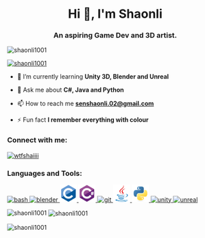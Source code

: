 <h1 align="center">Hi 👋, I'm Shaonli</h1>
<h3 align="center">An aspiring Game Dev and 3D artist.</h3>

<p align="left"> <img src="https://komarev.com/ghpvc/?username=shaonli1001&label=Profile%20views&color=0e75b6&style=flat" alt="shaonli1001" /> </p>

<p align="left"> <a href="https://github.com/ryo-ma/github-profile-trophy"><img src="https://github-profile-trophy.vercel.app/?username=shaonli1001" alt="shaonli1001" /></a> </p>

- 🌱 I’m currently learning **Unity 3D, Blender and Unreal**

- 💬 Ask me about **C#, Java and Python**

- 📫 How to reach me **senshaonli.02@gmail.com**

- ⚡ Fun fact **I remember everything with colour**

<h3 align="left">Connect with me:</h3>
<p align="left">
<a href="https://instagram.com/wtfshaiiii" target="blank"><img align="center" src="https://raw.githubusercontent.com/rahuldkjain/github-profile-readme-generator/master/src/images/icons/Social/instagram.svg" alt="wtfshaiiii" height="30" width="40" /></a>
</p>

<h3 align="left">Languages and Tools:</h3>
<p align="left"> <a href="https://www.gnu.org/software/bash/" target="_blank" rel="noreferrer"> <img src="https://www.vectorlogo.zone/logos/gnu_bash/gnu_bash-icon.svg" alt="bash" width="40" height="40"/> </a> <a href="https://www.blender.org/" target="_blank" rel="noreferrer"> <img src="https://download.blender.org/branding/community/blender_community_badge_white.svg" alt="blender" width="40" height="40"/> </a> <a href="https://www.cprogramming.com/" target="_blank" rel="noreferrer"> <img src="https://raw.githubusercontent.com/devicons/devicon/master/icons/c/c-original.svg" alt="c" width="40" height="40"/> </a> <a href="https://www.w3schools.com/cs/" target="_blank" rel="noreferrer"> <img src="https://raw.githubusercontent.com/devicons/devicon/master/icons/csharp/csharp-original.svg" alt="csharp" width="40" height="40"/> </a> <a href="https://git-scm.com/" target="_blank" rel="noreferrer"> <img src="https://www.vectorlogo.zone/logos/git-scm/git-scm-icon.svg" alt="git" width="40" height="40"/> </a> <a href="https://www.java.com" target="_blank" rel="noreferrer"> <img src="https://raw.githubusercontent.com/devicons/devicon/master/icons/java/java-original.svg" alt="java" width="40" height="40"/> </a> <a href="https://www.python.org" target="_blank" rel="noreferrer"> <img src="https://raw.githubusercontent.com/devicons/devicon/master/icons/python/python-original.svg" alt="python" width="40" height="40"/> </a> <a href="https://unity.com/" target="_blank" rel="noreferrer"> <img src="https://www.vectorlogo.zone/logos/unity3d/unity3d-icon.svg" alt="unity" width="40" height="40"/> </a> <a href="https://unrealengine.com/" target="_blank" rel="noreferrer"> <img src="https://raw.githubusercontent.com/kenangundogan/fontisto/036b7eca71aab1bef8e6a0518f7329f13ed62f6b/icons/svg/brand/unreal-engine.svg" alt="unreal" width="40" height="40"/> </a> </p>

<p><img align="left" src="https://github-readme-stats.vercel.app/api/top-langs?username=shaonli1001&show_icons=true&theme=dark&locale=en&layout=compact" alt="shaonli1001" /></p>

<p>&nbsp;<img align="center" src="https://github-readme-stats.vercel.app/api?username=shaonli1001&show_icons=true&theme=dark&locale=en" alt="shaonli1001" /></p>

<p><img align="center" src="https://github-readme-streak-stats.herokuapp.com/?user=shaonli1001&theme=dark" alt="shaonli1001" /></p>
